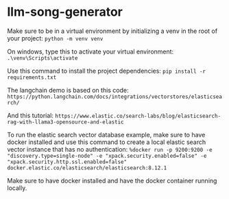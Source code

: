 # llm-song-generator

Make sure to be in a virtual environment by initializing a venv in the root of your project: 
`python -m venv venv`

On windows, type this to activate your virtual environment: 
`.\venv\Scripts\activate`

Use this command to install the project dependencies: 
`pip install -r requirements.txt`

The langchain demo is based on this code: 
`https://python.langchain.com/docs/integrations/vectorstores/elasticsearch/`

And this tutorial: 
`https://www.elastic.co/search-labs/blog/elasticsearch-rag-with-llama3-opensource-and-elastic`

To run the elastic search vector database example, make sure to have docker installed and use this command to create a local elastic search vector instance that has no authentication: 
`%docker run -p 9200:9200 -e "discovery.type=single-node" -e "xpack.security.enabled=false" -e "xpack.security.http.ssl.enabled=false" docker.elastic.co/elasticsearch/elasticsearch:8.12.1`

Make sure to have docker installed and have the docker container running locally.